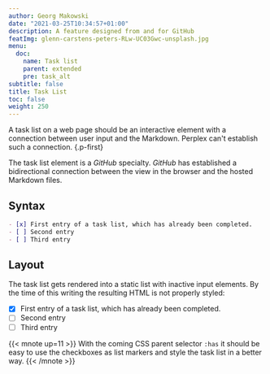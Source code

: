 ```yaml
---
author: Georg Makowski
date: "2021-03-25T10:34:57+01:00"
description: A feature designed from and for GitHub
featImg: glenn-carstens-peters-RLw-UC03Gwc-unsplash.jpg
menu:
  doc:
    name: Task list
    parent: extended
    pre: task_alt
subtitle: false
title: Task List
toc: false
weight: 250
---
```


A task list on a web page should be an interactive element with a connection between user input and the Markdown. Perplex can't establish such a connection.
{.p-first} <!--more-->

The task list element is a _GitHub_ specialty. _GitHub_ has established a bidirectional connection between the view in the browser and the hosted Markdown files.

## Syntax

```md
- [x] First entry of a task list, which has already been completed.
- [ ] Second entry
- [ ] Third entry
```

## Layout
The task list gets rendered into a static list with inactive input elements. By the time of this writing the resulting HTML is not properly styled:

- [x] First entry of a task list, which has already been completed.
- [ ]  Second entry
- [ ]  Third entry

{{< mnote up=11 >}}
With the coming CSS parent selector `:has` it should be easy to use the checkboxes as list markers and style the task list in a better way.
{{< /mnote >}}
